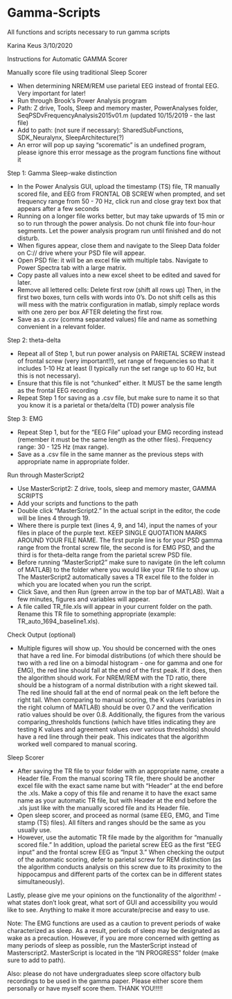 # Gamma-Scripts
All functions and scripts necessary to run gamma scripts

 
Karina Keus 3/10/2020

Instructions for Automatic GAMMA Scorer

Manually score file using traditional Sleep Scorer
- When determining NREM/REM use parietal EEG instead of frontal EEG. Very important for later!
- Run through Brook’s Power Analysis program
- Path: Z drive, Tools, Sleep and memory master, PowerAnalyses folder, SeqPSDvFrequencyAnalysis2015v01.m (updated 10/15/2019 -   the last file)
- Add to path: (not sure if necessary): SharedSubFunctions, SDK_Neuralynx, SleepArchitecture(?)
- An error will pop up saying “scorematic” is an undefined program, please ignore this error message as the program functions   fine without it

Step 1: Gamma Sleep-wake distinction
- In the Power Analysis GUI, upload the timestamp (TS) file, TR manually scored file, and EEG from FRONTAL OB SCREW when       prompted, and set frequency range from 50 - 70 Hz, click run and close gray text box that appears after a few seconds
- Running on a longer file works better, but may take upwards of 15 min or so to run through the power analysis. Do not chunk  file into four-hour segments. Let the power analysis program run until finished and do not disturb.
- When figures appear, close them and navigate to the Sleep Data folder on C:// drive where your PSD file will appear.
- Open PSD file: it will be an excel file with multiple tabs. Navigate to Power Spectra tab with a large matrix. 
- Copy paste all values into a new excel sheet to be edited and saved for later.
- Remove all lettered cells: Delete first row (shift all rows up)
Then, in the first two boxes, turn cells with words into 0’s. Do not shift cells as this will mess with the matrix configuration in matlab, simply replace words with one zero per box AFTER deleting the first row.
- Save as a .csv (comma separated values) file and name as something convenient in a relevant folder.

Step 2: theta-delta 
- Repeat all of Step 1, but run power analysis on PARIETAL SCREW instead of frontal screw (very important!!), set range of frequencies so that it includes 1-10 Hz at least (I typically run the set range up to 60 Hz, but this is not necessary).
- Ensure that this file is not “chunked” either. It MUST be the same length as the frontal EEG recording
- Repeat Step 1 for saving as a .csv file, but make sure to name it so that you know it is a parietal or theta/delta (TD) power analysis file

Step 3: EMG
- Repeat Step 1, but for the “EEG File” upload your EMG recording instead (remember it must be the same length as the other files). Frequency range: 30 - 125 Hz (max range).
- Save as a .csv file in the same manner as the previous steps with appropriate name in appropriate folder.

Run through MasterScript2
- Use MasterScript2: Z drive, tools, sleep and memory master, GAMMA SCRIPTS
- Add your scripts and functions to the path
- Double click “MasterScript2.” In the actual script in the editor, the code will be lines 4 through 19. 
- Where there is purple text (lines 4, 9, and 14), input the names of your files in place of the purple text. KEEP SINGLE QUOTATION MARKS AROUND YOUR FILE NAME. The first purple line is for your PSD gamma range from the frontal screw file, the second is for EMG PSD, and the third is for theta-delta range from the parietal screw PSD file.
- Before running “MasterScript2” make sure to navigate (in the left column of MATLAB) to the folder where you would like your TR file to show up. The MasterScript2 automatically saves a TR excel file to the folder in which you are located when you run the script.
- Click Save, and then Run (green arrow in the top bar of MATLAB). Wait a few minutes, figures and variables will appear.
- A file called TR_file.xls will appear in your current folder on the path. Rename this TR file to something appropriate (example: TR_auto_1694_baseline1.xls).

Check Output (optional)
- Multiple figures will show up. You should be concerned with the ones that have a red line. 
For bimodal distributions (of which there should be two with a red line on a bimodal histogram - one for gamma and one for EMG), the red line should fall at the end of the first peak. If it does, then the algorithm should work. For NREM/REM with the TD ratio, there should be a histogram of a normal distribution with a right skewed tail. The red line should fall at the end of normal peak on the left before the right tail. When comparing to manual scoring, the K values (variables in the right column of MATLAB) should be over 0.7 and the verification ratio values should be over 0.8. Additionally, the figures from the various comparing_thresholds functions (which have titles indicating they are testing K values and agreement values over various thresholds) should have a red line through their peak. This indicates that the algorithm worked well compared to manual scoring.

Sleep Scorer
- After saving the TR file to your folder with an appropriate name, create a Header file. From the manual scoring TR file, there should be another excel file with the exact same name but with “Header” at the end before the .xls. Make a copy of this file and rename it to have the exact same name as your automatic TR file, but with Header at the end before the .xls just like with the manually scored file and its Header file.
- Open sleep scorer, and proceed as normal (same EEG, EMG, and Time stamp (TS) files). All filters and ranges should be the same as you usually use.
- However, use the automatic TR file made by the algorithm for “manually scored file.” In addition, upload the parietal screw EEG as the first “EEG input” and the frontal screw EEG as “Input 3.” When checking the output of the automatic scoring, defer to parietal screw for REM distinction (as the algorithm conducts analysis on this screw due to its proximity to the hippocampus and different parts of the cortex can be in different states simultaneously).



Lastly, please give me your opinions on the functionality of the algorithm! - what states don’t look great, what sort of GUI and accessibility you would like to see. Anything to make it more accurate/precise and easy to use.

Note: The EMG functions are used as a caution to prevent periods of wake characterized as sleep. As a result, periods of sleep may be designated as wake as a precaution. However, if you are more concerned with getting as many periods of sleep as possible, run the MasterScript instead of Masterscript2. MasterScript is located in the “IN PROGRESS” folder (make sure to add to path).

Also: please do not have undergraduates sleep score olfactory bulb recordings to be used in the gamma paper. Please either score them personally or have myself score them. THANK YOU!!!!!

